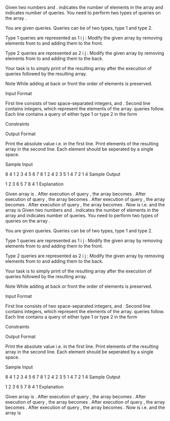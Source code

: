 Given two numbers  and .  indicates the number of elements in the array  and  indicates number of queries. You need to perform two types of queries on the array .

You are given  queries. Queries can be of two types, type 1 and type 2.

Type 1 queries are represented as 1 i j : Modify the given array by removing elements from  to  and adding them to the front.

Type 2 queries are represented as 2 i j : Modify the given array by removing elements from  to  and adding them to the back.

Your task is to simply print  of the resulting array after the execution of  queries followed by the resulting array.

Note While adding at back or front the order of elements is preserved.

Input Format

First line consists of two space-separated integers,  and .
Second line contains  integers, which represent the elements of the array.
 queries follow. Each line contains a query of either type 1 or type 2 in the form 

Constraints



Output Format

Print the absolute value i.e.  in the first line.
Print elements of the resulting array in the second line. Each element should be seperated by a single space.

Sample Input

8 4
1 2 3 4 5 6 7 8
1 2 4
2 3 5
1 4 7
2 1 4
Sample Output

1
2 3 6 5 7 8 4 1
Explanation

Given array is .
After execution of query , the array becomes .
After execution of query , the array becomes .
After execution of query , the array becomes .
After execution of query , the array becomes .
Now  is  i.e.  and the array is Given two numbers  and .  indicates the number of elements in the array  and  indicates number of queries. You need to perform two types of queries on the array .

You are given  queries. Queries can be of two types, type 1 and type 2.

Type 1 queries are represented as 1 i j : Modify the given array by removing elements from  to  and adding them to the front.

Type 2 queries are represented as 2 i j : Modify the given array by removing elements from  to  and adding them to the back.

Your task is to simply print  of the resulting array after the execution of  queries followed by the resulting array.

Note While adding at back or front the order of elements is preserved.

Input Format

First line consists of two space-separated integers,  and .
Second line contains  integers, which represent the elements of the array.
 queries follow. Each line contains a query of either type 1 or type 2 in the form 

Constraints



Output Format

Print the absolute value i.e.  in the first line.
Print elements of the resulting array in the second line. Each element should be seperated by a single space.

Sample Input

8 4
1 2 3 4 5 6 7 8
1 2 4
2 3 5
1 4 7
2 1 4
Sample Output

1
2 3 6 5 7 8 4 1
Explanation

Given array is .
After execution of query , the array becomes .
After execution of query , the array becomes .
After execution of query , the array becomes .
After execution of query , the array becomes .
Now  is  i.e.  and the array is 

